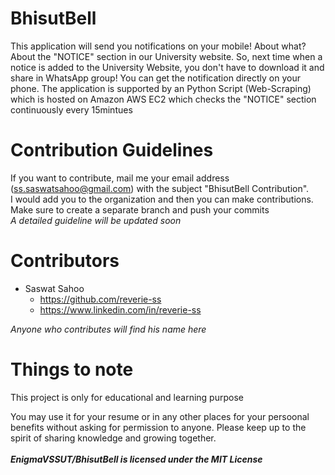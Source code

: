 # BhisutBell
This application will send you notifications on your mobile! About what? About the "NOTICE" section in our University website.  So, next time when a notice is added to the University Website, you don't have to download it and share in WhatsApp group! You can get the notification directly on your phone. The application is supported by an Python Script (Web-Scraping) which is hosted on Amazon AWS EC2 which checks the "NOTICE" section continuously every 15mintues

# Contribution Guidelines
If you want to contribute, mail me your email address (ss.saswatsahoo@gmail.com) with the subject "BhisutBell Contribution". <br>
I would add you to the organization and then you can make contributions. <br>
Make sure to create a separate branch and push your commits <br>
*A detailed guideline will be updated soon*

# Contributors
- Saswat Sahoo
    - https://github.com/reverie-ss
    - https://www.linkedin.com/in/reverie-ss

*Anyone who contributes will find his name here*

# Things to note
This project is only for educational and learning purpose

You may use it for your resume or in any other places for your persoonal benefits without asking for permission to anyone. Please keep up to the spirit of sharing knowledge and growing together.
<br><br>
***EnigmaVSSUT/BhisutBell is licensed under the
MIT License***
